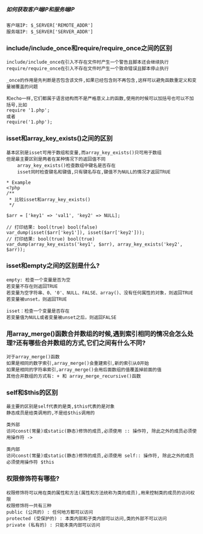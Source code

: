 ##### 如何获取客户端IP和服务端IP

```
客户端IP: $_SERVER['REMOTE_ADDR']
服务端IP: $_SERVER['SERVER_ADDR']
```

### include/include_once和require/require_once之间的区别

```
include/include_once在引入不存在文件时产生一个警告且脚本还会继续执行
require/require_once在引入不存在文件时产生一个致命错误且脚本停止执行

_once的作用是先判断是否包含该文件,如果已经包含则不再包含,这样可以避免函数重定义和变量被覆盖的问题

和echo一样,它们都属于语言结构而不是严格意义上的函数,使用的时候可以加括号也可以不加括号,比如
require '1.php';
或者
require('1.php');
```

### isset和array_key_exists()之间的区别

```
基本区别是isset可用于数组和变量,而array_key_exists()只可用于数组
但是最主要区别是两者在某种情况下的返回值不同
    array_key_exists()检查数组中键名是否存在
    isset同时检查键名和键值,只有键名存在,键值不为NULL的情况才返回TRUE
       
* Example
<?php
/**
 * 比较isset和array_key_exists()
 */

$arr = ['key1' => 'val1', 'key2' => NULL];

// 打印结果: bool(true) bool(false)
var_dump(isset($arr['key1']), isset($arr['key2']));
// 打印结果: bool(true) bool(true)
var_dump(array_key_exists('key1', $arr), array_key_exists('key2', $arr));
```

### isset和empty之间的区别是什么?
```
empty: 检查一个变量是否为空
若变量不存在则返回TRUE
若变量为空字符串、0、'0'、NULL、FALSE、array()、没有任何属性的对象，则返回TRUE
若变量被unset，则返回TRUE

isset：检查一个变量是否存在
若变量值为NULL或者变量被unset之后，则返回FALSE
```

### 用array_merge()函数合并数组的时候,遇到索引相同的情况会怎么处理?还有哪些合并数组的方式,它们之间有什么不同?

```
对于array_merge()函数
如果是相同的数字索引,array_merge()会重建索引,新的索引从0开始
如果是相同的字符串索引,array_merge()会用后面数组的值覆盖掉前面的值
其他合并数组的方式有: + 和 array_merge_recursive()函数
```

### self和$this的区别

```
最主要的区别是self代表的是类,$this代表的是对象
静态成员是给类调用的,不是给$this调用的

类外部
访问const(常量)或static(静态)修饰的成员,必须使用 :: 操作符, 除此之外的成员必须使用操作符 ->

类内部
访问const(常量)或static(静态)修饰的成员,必须使用 self:: 操作符, 除此之外的成员必须使用操作符 $this
```

### 权限修饰符有哪些?

```
权限修饰符可以用在类的属性和方法(属性和方法统称为类的成员),用来控制类的成员的访问权限
权限修饰符一共有三种
public (公共的) : 任何地方都可以访问
protected (受保护的) : 本类内部和子类内部可以访问,类的外部不可以访问
private (私有的) : 只能本类内部可以访问
```
